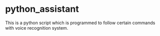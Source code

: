 # python_assistant
This is a python script  which is programmed to follow certain commands with voice recognition system.

